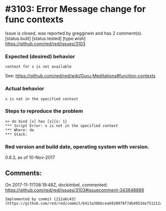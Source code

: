 
#3103: Error Message change for func contexts
================================================================================
Issue is closed, was reported by greggirwin and has 2 comment(s).
[status.built] [status.tested] [type.wish]
<https://github.com/red/red/issues/3103>

### Expected (desired) behavior

`context for x is not available`

See: https://github.com/red/red/wiki/Guru-Meditations#function-contexts

### Actual behavior

`x is not in the specified context`

### Steps to reproduce the problem

```
>> do bind [x] has [x][x: 1]
*** Script Error: x is not in the specified context
*** Where: do
*** Stack:
```

### Red version and build date, operating system with version.

0.6.3, as of 10-Nov-2017


Comments:
--------------------------------------------------------------------------------

On 2017-11-11T08:19:48Z, dockimbel, commented:
<https://github.com/red/red/issues/3103#issuecomment-343648889>

    Implemented by commit [212a6c43](https://github.com/red/red/commit/6413a38bbcea6920978f7db4953de751212a6c43).

